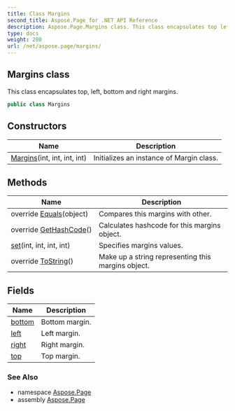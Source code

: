 ```yaml
---
title: Class Margins
second_title: Aspose.Page for .NET API Reference
description: Aspose.Page.Margins class. This class encapsulates top left bottom and right margins
type: docs
weight: 280
url: /net/aspose.page/margins/
---
```

## Margins class

This class encapsulates top, left, bottom and right margins.

```csharp
public class Margins
```

## Constructors

| Name | Description |
| --- | --- |
| [Margins](margins/)(int, int, int, int) | Initializes an instance of Margin class. |

## Methods

| Name | Description |
| --- | --- |
| override [Equals](../../aspose.page/margins/equals/)(object) | Compares this margins with other. |
| override [GetHashCode](../../aspose.page/margins/gethashcode/)() | Calculates hashcode for this margins object. |
| [set](../../aspose.page/margins/set/)(int, int, int, int) | Specifies margins values. |
| override [ToString](../../aspose.page/margins/tostring/)() | Make up a string representing this margins object. |

## Fields

| Name | Description |
| --- | --- |
| [bottom](../../aspose.page/margins/bottom/) | Bottom margin. |
| [left](../../aspose.page/margins/left/) | Left margin. |
| [right](../../aspose.page/margins/right/) | Right margin. |
| [top](../../aspose.page/margins/top/) | Top margin. |

### See Also

* namespace [Aspose.Page](../../aspose.page/)
* assembly [Aspose.Page](../../)


